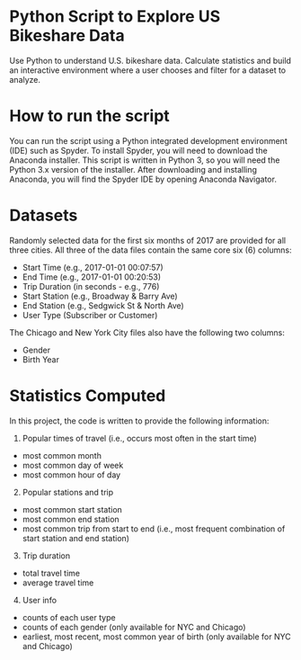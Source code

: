# Python Script to Explore US Bikeshare Data
Use Python to understand U.S. bikeshare data. Calculate statistics and build an interactive environment where a user chooses and filter for a dataset to analyze.


# How to run the script
You can run the script using a Python integrated development environment (IDE) such as Spyder. To install Spyder, you will need to download the Anaconda installer. This script is written in Python 3, so you will need the Python 3.x version of the installer. After downloading and installing Anaconda, you will find the Spyder IDE by opening Anaconda Navigator.


# Datasets
Randomly selected data for the first six months of 2017 are provided for all three cities. All three of the data files contain the same core six (6) columns:

* Start Time (e.g., 2017-01-01 00:07:57)
* End Time (e.g., 2017-01-01 00:20:53)
* Trip Duration (in seconds - e.g., 776)
* Start Station (e.g., Broadway & Barry Ave)
* End Station (e.g., Sedgwick St & North Ave)
* User Type (Subscriber or Customer)

The Chicago and New York City files also have the following two columns:

* Gender
* Birth Year


# Statistics Computed

In this project, the code is written to provide the following information:

1. Popular times of travel (i.e., occurs most often in the start time)
- most common month
- most common day of week
- most common hour of day

2. Popular stations and trip
- most common start station
- most common end station
- most common trip from start to end (i.e., most frequent combination of start station and end station)

3. Trip duration
- total travel time
- average travel time

4. User info
- counts of each user type
- counts of each gender (only available for NYC and Chicago) 
- earliest, most recent, most common year of birth (only available for NYC and Chicago)


